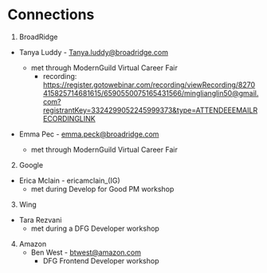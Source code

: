# Connections

1. BroadRidge

- Tanya Luddy - Tanya.luddy@broadridge.com
  - met through ModernGuild Virtual Career Fair
    - recording: <https://register.gotowebinar.com/recording/viewRecording/8270415825714681615/6590550075165431566/minglianglin50@gmail.com?registrantKey=3324299052245999373&type=ATTENDEEEMAILRECORDINGLINK>

- Emma Pec - emma.peck@broadridge.com
  - met through ModernGuild Virtual Career Fair

2. Google

- Erica Mclain - ericamclain_(IG)
  - met during Develop for Good PM workshop

3. Wing

- Tara Rezvani
  - met during a DFG Developer workshop

4. Amazon
   - Ben West - btwest@amazon.com
     - DFG Frontend Developer workshop
